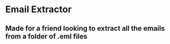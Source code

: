# Email Extractor
## Made for a friend looking to extract all the emails from a folder of .eml files
